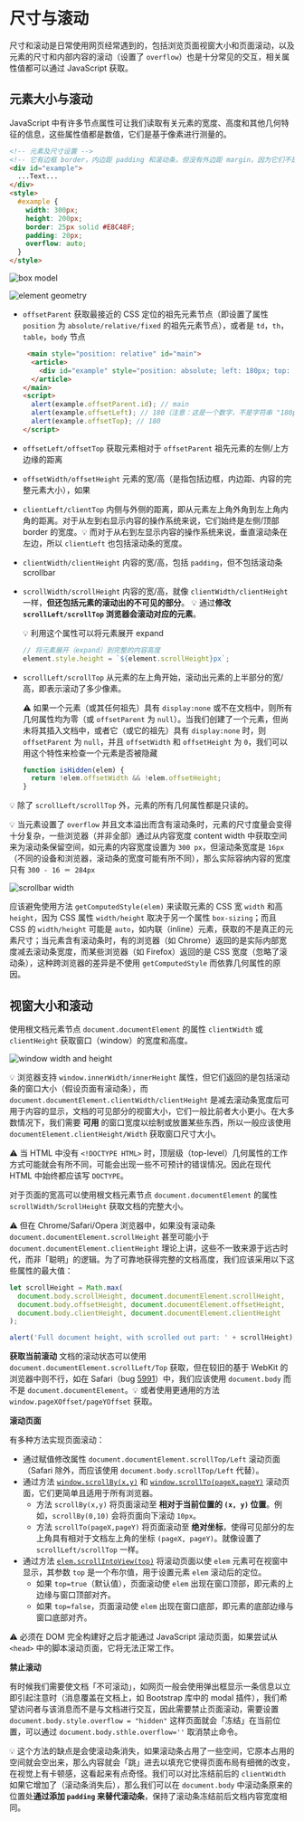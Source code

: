 # 尺寸与滚动
尺寸和滚动是日常使用网页经常遇到的，包括浏览页面视窗大小和页面滚动，以及元素的尺寸和内部内容的滚动（设置了 `overflow`）也是十分常见的交互，相关属性值都可以通过 JavaScript 获取。

## 元素大小与滚动
JavaScript 中有许多节点属性可让我们读取有关元素的宽度、高度和其他几何特征的信息，这些属性值都是数值，它们是基于像素进行测量的。

```html
<!-- 元素及尺寸设置 -->
<!-- 它有边框 border，内边距 padding 和滚动条，但没有外边距 margin，因为它们不是元素本身的一部分 -->
<div id="example">
  ...Text...
</div>
<style>
  #example {
    width: 300px;
    height: 200px;
    border: 25px solid #E8C48F;
    padding: 20px;
    overflow: auto;
  }
</style>
```

![box model](./_v_images/20200507163204265_10127.png)

![element geometry](./_v_images/20200507162214641_20995.png)

- `offsetParent` 获取最接近的 CSS 定位的祖先元素节点（即设置了属性 `position` 为 `absolute/relative/fixed` 的祖先元素节点），或者是 `td`，`th`，`table`，`body` 节点
    ```html
     <main style="position: relative" id="main">
      <article>
        <div id="example" style="position: absolute; left: 180px; top: 180px">...</div>
      </article>
    </main>
    <script>
      alert(example.offsetParent.id); // main
      alert(example.offsetLeft); // 180（注意：这是一个数字，不是字符串 "180px"）
      alert(example.offsetTop); // 180
    </script>
    ```
- `offsetLeft/offsetTop` 获取元素相对于 `offsetParent` 祖先元素的左侧/上方边缘的距离
- `offsetWidth/offsetHeight` 元素的宽/高（是指包括边框，内边距、内容的完整元素大小），如果
- `clientLeft/clientTop` 内侧与外侧的距离，即从元素左上角外角到左上角内角的距离。对于从左到右显示内容的操作系统来说，它们始终是左侧/顶部 border 的宽度。:bulb: 而对于从右到左显示内容的操作系统来说，垂直滚动条在左边，所以 `clientLeft` 也包括滚动条的宽度。
- `clientWidth/clientHeight` 内容的宽/高，包括 `padding`，但不包括滚动条 scrollbar
- `scrollWidth/scrollHeight` 内容的宽/高，就像 `clientWidth/clientHeight` 一样，**但还包括元素的滚动出的不可见的部分**。
    :bulb: 通过**修改 `scrollLeft/scrollTop` 浏览器会滚动对应的元素**。

    :bulb: 利用这个属性可以将元素展开 expand

    ```js
    // 将元素展开（expand）到完整的内容高度
    element.style.height = `${element.scrollHeight}px`;
    ```
- `scrollLeft/scrollTop` 从元素的左上角开始，滚动出元素的上半部分的宽/高，即表示滚动了多少像素。

    :warning: 如果一个元素（或其任何祖先）具有 `display:none` 或不在文档中，则所有几何属性均为零（或 `offsetParent` 为 `null`）。当我们创建了一个元素，但尚未将其插入文档中，或者它（或它的祖先）具有 `display:none` 时，则 `offsetParent` 为 `null`，并且 `offsetWidth` 和 `offsetHeight` 为 `0`，我们可以用这个特性来检查一个元素是否被隐藏

    ```js
    function isHidden(elem) {
      return !elem.offsetWidth && !elem.offsetHeight;
    }
    ```

:bulb: 除了 `scrollLeft/scrollTop` 外，元素的所有几何属性都是只读的。

:bulb: 当元素设置了 `overflow` 并且文本溢出而含有滚动条时，元素的尺寸度量会变得十分复杂，一些浏览器（并非全部）通过从内容宽度 content width 中获取空间来为滚动条保留空间，如元素的内容宽度设置为 `300 px`，但滚动条宽度是 `16px`（不同的设备和浏览器，滚动条的宽度可能有所不同），那么实际容纳内容的宽度只有 `300 - 16 ＝ 284px`

![scrollbar width](./_v_images/20200507164321976_4039.png)

应该避免使用方法 `getComputedStyle(elem)` 来读取元素的 CSS 宽 `width` 和高 `height`，因为 CSS 属性 `width/height` 取决于另一个属性 `box-sizing`；而且 CSS 的 `width/height` 可能是 `auto`，如内联（inline）元素，获取的不是真正的元素尺寸；当元素含有滚动条时，有的浏览器（如 Chrome）返回的是实际内部宽度减去滚动条宽度，而某些浏览器（如 Firefox）返回的是 CSS 宽度（忽略了滚动条），这种跨浏览器的差异是不使用 `getComputedStyle` 而依靠几何属性的原因。

## 视窗大小和滚动
使用根文档元素节点 `document.documentElement` 的属性 `clientWidth` 或 `clientHeight` 获取窗口（window）的宽度和高度。

![window width and height](./_v_images/20200507172546141_6772.png)

:bulb: 浏览器支持 `window.innerWidth/innerHeight` 属性，但它们返回的是包括滚动条的窗口大小（假设页面有滚动条），而 `document.documentElement.clientWidth/clientHeight` 是减去滚动条宽度后可用于内容的显示，文档的可见部分的视窗大小，它们一般比前者大小更小。在大多数情况下，我们需要 **可用** 的窗口宽度以绘制或放置某些东西，所以一般应该使用 `documentElement.clientHeight/Width` 获取窗口尺寸大小。

:warning: 当 HTML 中没有 `<!DOCTYPE HTML>` 时，顶层级（top-level）几何属性的工作方式可能就会有所不同，可能会出现一些不可预计的错误情况。因此在现代 HTML 中始终都应该写 `DOCTYPE`。

对于页面的宽高可以使用根文档元素节点 `document.documentElement` 的属性 `scrollWidth/ScrollHeight` 获取文档的完整大小。

:warning: 但在 Chrome/Safari/Opera 浏览器中，如果没有滚动条 `document.documentElement.scrollHeight` 甚至可能小于 `document.documentElement.clientHeight` 理论上讲，这些不一致来源于远古时代，而非「聪明」的逻辑。为了可靠地获得完整的文档高度，我们应该采用以下这些属性的最大值：

```js
let scrollHeight = Math.max(
  document.body.scrollHeight, document.documentElement.scrollHeight,
  document.body.offsetHeight, document.documentElement.offsetHeight,
  document.body.clientHeight, document.documentElement.clientHeight
);

alert('Full document height, with scrolled out part: ' + scrollHeight);
```

**获取当前滚动**
文档的滚动状态可以使用 `document.documentElement.scrollLeft/Top` 获取，但在较旧的基于 WebKit 的浏览器中则不行，如在 Safari（bug [5991](https://bugs.webkit.org/show_bug.cgi?id=5991)）中，我们应该使用 `document.body` 而不是 `document.documentElement`。:bulb: 或者使用更通用的方法 `window.pageXOffset/pageYOffset` 获取。

**滚动页面**

有多种方法实现页面滚动：

* 通过赋值修改属性 `document.documentElement.scrollTop/Left` 滚动页面（Safari 除外，而应该使用 `document.body.scrollTop/Left` 代替）。
* 通过方法 [`window.scrollBy(x,y)`](https://developer.mozilla.org/zh/docs/Web/API/Window/scrollBy) 和 [`window.scrollTo(pageX,pageY)`](https://developer.mozilla.org/zh/docs/Web/API/Window/scrollTo) 滚动页面，它们更简单且适用于所有浏览器。
    * 方法 `scrollBy(x,y)` 将页面滚动至 **相对于当前位置的 `(x, y)` 位置**。例如，`scrollBy(0,10)` 会将页面向下滚动 `10px`。
    * 方法 `scrollTo(pageX,pageY)` 将页面滚动至 **绝对坐标**，使得可见部分的左上角具有相对于文档左上角的坐标 `(pageX, pageY)`。就像设置了 `scrollLeft/scrollTop` 一样。
* 通过方法 [`elem.scrollIntoView(top)`](https://developer.mozilla.org/zh/docs/Web/API/Element/scrollIntoView) 将滚动页面以使 `elem` 元素可在视窗中显示，其参数 `top` 是一个布尔值，用于设置元素 `elem` 滚动后的定位。
    - 如果 `top=true`（默认值），页面滚动使 `elem` 出现在窗口顶部，即元素的上边缘与窗口顶部对齐。
    - 如果 `top=false`，页面滚动使 `elem` 出现在窗口底部，即元素的底部边缘与窗口底部对齐。

:warning: 必须在 DOM 完全构建好之后才能通过 JavaScript 滚动页面，如果尝试从 `<head>` 中的脚本滚动页面，它将无法正常工作。

**禁止滚动**

有时候我们需要使文档「不可滚动」，如网页一般会使用弹出框显示一条信息以立即引起注意时（消息覆盖在文档上，如 Bootstrap 库中的 modal 插件），我们希望访问者与该消息而不是与文档进行交互，因此需要禁止页面滚动，需要设置  `document.body.style.overflow = "hidden"` 这样页面就会「冻结」在当前位置，可以通过 `document.body.sthle.overflow=''` 取消禁止命令。

:bulb: 这个方法的缺点是会使滚动条消失，如果滚动条占用了一些空间，它原本占用的空间就会空出来，那么内容就会「跳」进去以填充它使得页面布局有细微的改变，在视觉上有卡顿感，这看起来有点奇怪。我们可以对比冻结前后的 `clientWidth` 如果它增加了（滚动条消失后），那么我们可以在 `document.body` 中滚动条原来的位置处**通过添加 `padding` 来替代滚动条**，保持了滚动条冻结前后文档内容宽度相同。